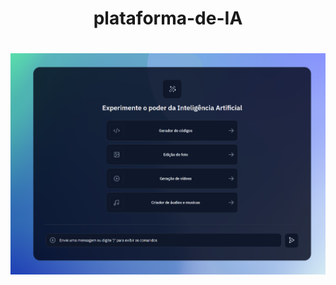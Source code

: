 <h1 align="center">plataforma-de-IA</h1>


<h1 align="center">
  <img alt="NextLevelWeek" title="#NextLevelWeek" src="public/images/Untitled.png" />
</h1>